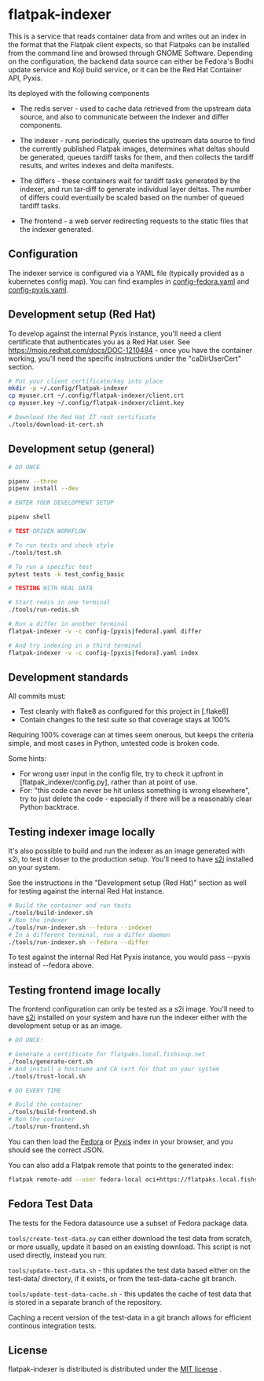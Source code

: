 flatpak-indexer
===============

This is a service that reads container data from and writes out an
index in the format that the Flatpak client expects, so that Flatpaks
can be installed from the command line and browsed through GNOME
Software. Depending on the configuration, the backend data source can
either be Fedora's Bodhi update service and Koji build service, or
it can be the Red Hat Container API, Pyxis.

Its deployed with the following components

 * The redis server - used to cache data retrieved from the upstream
   data source, and also to communicate between the indexer and differ
   components.

 * The indexer - runs periodically, queries the upstream data source to
   find the currently published Flatpak images, determines what deltas
   should be generated, queues tardiff tasks for them, and then collects
   the tardiff results, and writes indexes and delta manifests.

 * The differs - these containers wait for tardiff tasks generated by
   the indexer, and run tar-diff to generate individual layer deltas.
   The number of differs could eventually be scaled based on the number
   of queued tardiff tasks.

 * The frontend - a web server redirecting requests to the static files
   that the indexer generated.

Configuration
-------------

The indexer service is configured via a YAML file (typically provided as a kubernetes
config map). You can find examples in [config-fedora.yaml](config-local.yaml) and
[config-pyxis.yaml](config-pyxis.yaml).


Development setup (Red Hat)
---------------------------

To develop against the internal Pyxis instance, you'll need a client certificate that
authenticates you as a Red Hat user. See https://mojo.redhat.com/docs/DOC-1210484 -
once you have the container working, you'll need the specific instructions under the
"caDirUserCert" section.

``` sh
# Put your client certificate/key into place
mkdir -p ~/.config/flatpak-indexer
cp myuser.crt ~/.config/flatpak-indexer/client.crt
cp myuser.key ~/.config/flatpak-indexer/client.key

# Download the Red Hat IT root certificate
./tools/download-it-cert.sh
```

Development setup (general)
---------------------------

``` sh
# DO ONCE

pipenv --three
pipenv install --dev

# ENTER YOUR DEVELOPMENT SETUP

pipenv shell

# TEST-DRIVEN WORKFLOW

# To run tests and check style
./tools/test.sh

# To run a specific test
pytest tests -k test_config_basic

# TESTING WITH REAL DATA

# Start redis in one terminal
./tools/run-redis.sh

# Run a differ in another terminal
flatpak-indexer -v -c config-[pyxis|fedora].yaml differ

# And try indexing in a third terminal
flatpak-indexer -v -c config-[pyxis|fedora].yaml index
```

Development standards
---------------------
All commits must:
 * Test cleanly with flake8 as configured for this project in [.flake8]
 * Contain changes to the test suite so that coverage stays at 100%

Requiring 100% coverage can at times seem onerous, but keeps the criteria
simple, and most cases in Python, untested code is broken code.

Some hints:
 * For wrong user input in the config file, try to check it upfront in
   [flatpak_indexer/config.py], rather than at point of use.
 * For: "this code can never be hit unless something is wrong elsewhere",
   try to just delete the code - especially if there will be a reasonably
   clear Python backtrace.


Testing indexer image locally
-----------------------------

It's also possible to build and run the indexer as an image generated with
s2i, to test it closer to the production setup. You'll need to have
[s2i](https://github.com/openshift/source-to-image) installed on your system.

See the instructions in the "Development setup (Red Hat)" section as well
for testing against the internal Red Hat instance.

``` sh
# Build the container and run tests
./tools/build-indexer.sh
# Run the indexer
./tools/run-indexer.sh --fedora --indexer
# In a different terminal, run a differ daemon
./tools/run-indexer.sh --fedora --differ
```

To test against the internal Red Hat Pyxis instance, you would pass --pyxis
instead of --fedora above.

Testing frontend image locally
------------------------------

The frontend configuration can only be tested as a s2i image.
You'll need to have [s2i](https://github.com/openshift/source-to-image) installed on
your system and have run the indexer either with the development setup or as an image.

``` sh
# DO ONCE:

# Generate a certificate for flatpaks.local.fishsoup.net
./tools/generate-cert.sh
# And install a hostname and CA cert for that on your system
./tools/trust-local.sh

# DO EVERY TIME

# Build the container
./tools/build-frontend.sh
# Run the container
./tools/run-frontend.sh
```

You can then load the [Fedora](https://flatpaks.local.fishsoup.net:8443/fedora/index/static?label:org.flatpak.ref:exists=1&architecture=amd64&tag=latest)
or [Pyxis](https://flatpaks.local.fishsoup.net:8443/pyxis/index/static?label:org.flatpak.ref:exists=1&architecture=amd64&tag=latest)
index in your browser, and you should see the correct JSON.

You can also add a Flatpak remote that points to the generated index:

``` sh
flatpak remote-add --user fedora-local oci+https://flatpaks.local.fishsoup.net:8443/fedora/
```

Fedora Test Data
----------------
The tests for the Fedora datasource use a subset of Fedora package data.

`tools/create-test-data.py` can either download the test data from scratch,
or more usually, update it based on an existing download. This script
is not used directly, instead you run:

`tools/update-test-data.sh` - this updates the test data based either
on the test-data/ directory, if it exists, or from the test-data-cache
git branch.

`tools/update-test-data-cache.sh` - this updates the cache of test data
that is stored in a separate branch of the repository.

Caching a recent version of the test-data in a git branch allows for efficient
continous integration tests.

License
-------
flatpak-indexer is distributed is distributed under the [MIT license](LICENSE) .
